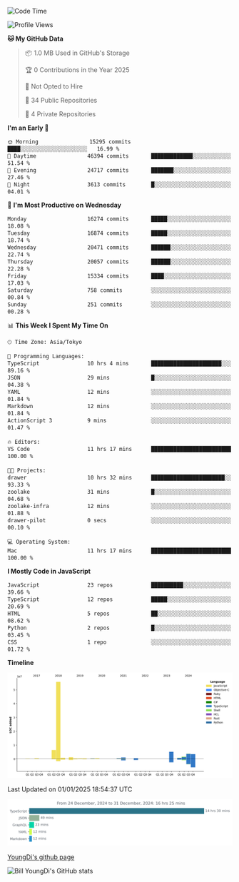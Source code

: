 <!--START_SECTION:waka-->
![Code Time](http://img.shields.io/badge/Code%20Time-1%2C147%20hrs%2053%20mins-blue)

![Profile Views](http://img.shields.io/badge/Profile%20Views-0-blue)

**🐱 My GitHub Data** 

> 📦 1.0 MB Used in GitHub's Storage 
 > 
> 🏆 0 Contributions in the Year 2025
 > 
> 🚫 Not Opted to Hire
 > 
> 📜 34 Public Repositories 
 > 
> 🔑 4 Private Repositories 
 > 
**I'm an Early 🐤** 

```text
🌞 Morning                15295 commits       ████░░░░░░░░░░░░░░░░░░░░░   16.99 % 
🌆 Daytime                46394 commits       █████████████░░░░░░░░░░░░   51.54 % 
🌃 Evening                24717 commits       ███████░░░░░░░░░░░░░░░░░░   27.46 % 
🌙 Night                  3613 commits        █░░░░░░░░░░░░░░░░░░░░░░░░   04.01 % 
```
📅 **I'm Most Productive on Wednesday** 

```text
Monday                   16274 commits       █████░░░░░░░░░░░░░░░░░░░░   18.08 % 
Tuesday                  16874 commits       █████░░░░░░░░░░░░░░░░░░░░   18.74 % 
Wednesday                20471 commits       ██████░░░░░░░░░░░░░░░░░░░   22.74 % 
Thursday                 20057 commits       ██████░░░░░░░░░░░░░░░░░░░   22.28 % 
Friday                   15334 commits       ████░░░░░░░░░░░░░░░░░░░░░   17.03 % 
Saturday                 758 commits         ░░░░░░░░░░░░░░░░░░░░░░░░░   00.84 % 
Sunday                   251 commits         ░░░░░░░░░░░░░░░░░░░░░░░░░   00.28 % 
```


📊 **This Week I Spent My Time On** 

```text
🕑︎ Time Zone: Asia/Tokyo

💬 Programming Languages: 
TypeScript               10 hrs 4 mins       ██████████████████████░░░   89.16 % 
JSON                     29 mins             █░░░░░░░░░░░░░░░░░░░░░░░░   04.38 % 
YAML                     12 mins             ░░░░░░░░░░░░░░░░░░░░░░░░░   01.84 % 
Markdown                 12 mins             ░░░░░░░░░░░░░░░░░░░░░░░░░   01.84 % 
ActionScript 3           9 mins              ░░░░░░░░░░░░░░░░░░░░░░░░░   01.47 % 

🔥 Editors: 
VS Code                  11 hrs 17 mins      █████████████████████████   100.00 % 

🐱‍💻 Projects: 
drawer                   10 hrs 32 mins      ███████████████████████░░   93.33 % 
zoolake                  31 mins             █░░░░░░░░░░░░░░░░░░░░░░░░   04.68 % 
zoolake-infra            12 mins             ░░░░░░░░░░░░░░░░░░░░░░░░░   01.88 % 
drawer-pilot             0 secs              ░░░░░░░░░░░░░░░░░░░░░░░░░   00.10 % 

💻 Operating System: 
Mac                      11 hrs 17 mins      █████████████████████████   100.00 % 
```

**I Mostly Code in JavaScript** 

```text
JavaScript               23 repos            ██████████░░░░░░░░░░░░░░░   39.66 % 
TypeScript               12 repos            █████░░░░░░░░░░░░░░░░░░░░   20.69 % 
HTML                     5 repos             ██░░░░░░░░░░░░░░░░░░░░░░░   08.62 % 
Python                   2 repos             █░░░░░░░░░░░░░░░░░░░░░░░░   03.45 % 
CSS                      1 repo              ░░░░░░░░░░░░░░░░░░░░░░░░░   01.72 % 
```



**Timeline**

![Lines of Code chart](https://raw.githubusercontent.com/Youngdi/Youngdi/master/assets/bar_graph.png)


 Last Updated on 01/01/2025 18:54:37 UTC
<!--END_SECTION:waka-->

![wakatime](./images/stat.svg)

[YoungDi's github page](https://youngdi.github.io)

![Bill YoungDi's GitHub stats](https://github-readme-stats.vercel.app/api?username=youngdi&count_private=true&show_icons=true)
